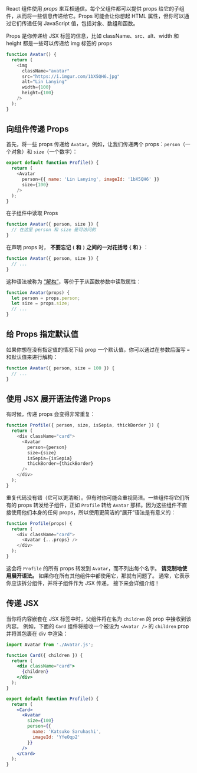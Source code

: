 React 组件使用 _props_ 来互相通信。每个父组件都可以提供 props 给它的子组件，从而将一些信息传递给它。Props 可能会让你想起 HTML 属性，但你可以通过它们传递任何 JavaScript 值，包括对象、数组和函数。

Props 是你传递给 JSX 标签的信息，比如 className、src、alt、width 和 height 都是一些可以传递给 img 标签的 props
```js
function Avatar() {
  return (
    <img
      className="avatar"
      src="https://i.imgur.com/1bX5QH6.jpg"
      alt="Lin Lanying"
      width={100}
      height={100}
    />
  );
}
```

## 向组件传递 Props
首先，将一些 props 传递给 `Avatar`。例如，让我们传递两个 props：`person`（一个对象）和 `size`（一个数字）：
```js
export default function Profile() {
  return (
    <Avatar
      person={{ name: 'Lin Lanying', imageId: '1bX5QH6' }}
      size={100}
    />
  );
}
```

在子组件中读取 Props
```js
function Avatar({ person, size }) {
  // 在这里 person 和 size 是可访问的
}
```

在声明 props 时， **不要忘记 `(` 和 `)` 之间的一对花括号 `{` 和 `}`** ：
```js
function Avatar({ person, size }) {
  // ...
}
```
这种语法被称为 [“解构”](https://developer.mozilla.org/docs/Web/JavaScript/Reference/Operators/Destructuring_assignment#Unpacking_fields_from_objects_passed_as_a_function_parameter)，等价于于从函数参数中读取属性：

```js
function Avatar(props) {
  let person = props.person;
  let size = props.size;
  // ...
}
```

## 给 Props 指定默认值
如果你想在没有指定值的情况下给 prop 一个默认值，你可以通过在参数后面写 `=` 和默认值来进行解构：
```js
function Avatar({ person, size = 100 }) {
  // ...
}
```

## 使用 JSX 展开语法传递 Props
有时候，传递 props 会变得非常重复：
```js
function Profile({ person, size, isSepia, thickBorder }) {
  return (
    <div className="card">
      <Avatar
        person={person}
        size={size}
        isSepia={isSepia}
        thickBorder={thickBorder}
      />
    </div>
  );
}
```

重复代码没有错（它可以更清晰）。但有时你可能会重视简洁。一些组件将它们所有的 props 转发给子组件，正如 `Profile` 转给 `Avatar` 那样。因为这些组件不直接使用他们本身的任何 props，所以使用更简洁的“展开”语法是有意义的：
```js
function Profile(props) {
  return (
    <div className="card">
      <Avatar {...props} />
    </div>
  );
}
```
这会将 `Profile` 的所有 props 转发到 `Avatar`，而不列出每个名字。
**请克制地使用展开语法。** 如果你在所有其他组件中都使用它，那就有问题了。 通常，它表示你应该拆分组件，并将子组件作为 JSX 传递。 接下来会详细介绍！

## 传递 JSX
当你将内容嵌套在 JSX 标签中时，父组件将在名为 `children` 的 prop 中接收到该内容。
例如，下面的 `Card` 组件将接收一个被设为 `<Avatar />` 的 `children` prop 并将其包裹在 div 中渲染：
```jsx
import Avatar from './Avatar.js';

function Card({ children }) {
  return (
    <div className="card">
      {children}
    </div>
  );
}

export default function Profile() {
  return (
    <Card>
      <Avatar
        size={100}
        person={{ 
          name: 'Katsuko Saruhashi',
          imageId: 'YfeOqp2'
        }}
      />
    </Card>
  );
}
```